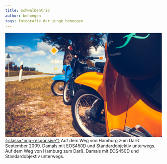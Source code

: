 ```yaml
---
title: Schwalbentrio
author: benoegen
tags: fotografie der_junge_benoegen
---
```

[![Schwalbentrio](/assets/photos/schwalbentrio.jpg){:class="img-responsive"}](/assets/photos/schwalbentrio.jpg)
Auf dem Weg von Hamburg zum Darß September 2009. Damals mit EOS450D und Standardobjektiv unterwegs.
Auf dem Weg von Hamburg zum Darß. Damals mit EOS450D und Standardobjektiv unterwegs.

